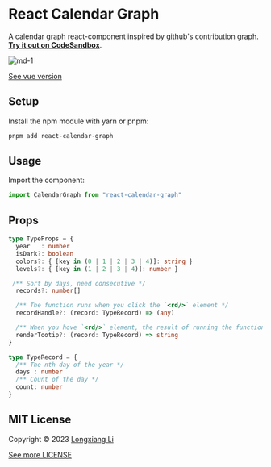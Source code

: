 # React Calendar Graph

A calendar graph react-component inspired by github's contribution graph. [**Try it out on CodeSandbox**](https://codesandbox.io/p/sandbox/charming-meninsky-fhonf3).

![md-1](https://llx.cool/public/calendar-graph/md-1.png)

[See vue version](https://www.npmjs.com/package/vue-calendar-graph)

## Setup

Install the npm module with yarn or pnpm:

```bash
pnpm add react-calendar-graph
```

## Usage

Import the component:

```ts
import CalendarGraph from "react-calendar-graph"
```

## Props
```ts
type TypeProps = {
  year   : number
  isDark?: boolean
  colors?: { [key in (0 | 1 | 2 | 3 | 4)]: string }
  levels?: { [key in (1 | 2 | 3 | 4)]: number }

 /** Sort by days, need consecutive */
  records?: number[]

  /** The function runs when you click the `<rd/>` element */
  recordHandle?: (record: TypeRecord) => (any)

  /** When you hove `<rd/>` element, the result of running the function is displayed */
  renderTootip?: (record: TypeRecord) => string
}

type TypeRecord = {
  /** The nth day of the year */
  days : number
  /** Count of the day */
  count: number
}

```

## MIT License
Copyright &copy; 2023 [Longxiang Li](https://llx.cool)

[See more LICENSE](https://github.com/llx-00/react-calendar-graph/blob/main/LICENSE)
